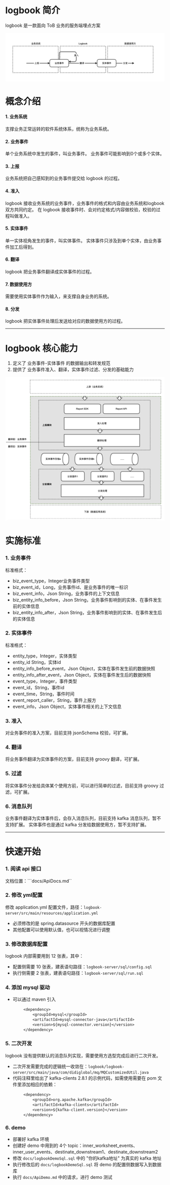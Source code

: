 # logbook 简介
logbook 是一款面向 ToB 业务的服务端埋点方案

![logbook架构简图](docs/system-structure-1.png)


# 概念介绍

#### 1. 业务系统
支撑业务正常运转的软件系统体系，统称为业务系统。

#### 2. 业务事件
单个业务系统中发生的事件，叫业务事件。 
业务事件可能影响到0个或多个实体。

#### 3. 上报
业务系统把自己感知到的业务事件提交给 logbook 的过程。

#### 4. 准入
logbook 接收业务系统的业务事件，业务事件的格式和内容由业务系统和logbook双方共同约定。
在 logbook 接收事件时、会对约定格式/内容做校验，校验的过程叫做准入。

#### 5. 实体事件
单一实体视角发生的事件，叫实体事件。 
实体事件只涉及到单个实体，由业务事件加工后得到。

#### 6. 翻译
logbook 把业务事件翻译成实体事件的过程。

#### 7. 数据使用方
需要使用实体事件作为输入，来支撑自身业务的系统。

#### 8. 分发
logbook 把实体事件处理后发送给对应的数据使用方的过程。

---


# logbook 核心能力
1. 定义了 业务事件-实体事件 的数据输出和转发规范
2. 提供了 业务事件准入、翻译，实体事件过滤、分发的基础能力

![logbook架构详图](docs/system-structure-2.png)


# 实施标准

### 1. 业务事件
标准格式：
- biz_event_type，Integer业务事件类型
- biz_event_id，Long，业务事件id、是业务事件的唯一标识
- biz_event_info，Json String，业务事件的上下文信息
- biz_entity_info_before，Json String，业务事件影响到的实体、在事件发生前的实体信息
- biz_entity_info_after，Json String，业务事件影响到的实体、在事件发生后的实体信息


### 2. 实体事件
标准格式：
- entity_type，Integer，实体类型
- entity_id	String，实体id
- entity_info_before_event，Json Object，实体在事件发生前的数据快照
- entity_info_after_event，Json Object，实体在事件发生后的数据快照
- event_type，Integer，事件类型
- event_id，String，事件id
- event_time，String，事件时间
- event_report_caller，String，事件上报方
- event_info，Json Object，实体事件相关的上下文信息

### 3. 准入
对业务事件的准入方案，目前支持 jsonSchema 校验，可扩展。

### 4. 翻译
将业务事件翻译为实体事件的方案，目前支持 groovy 翻译，可扩展。

### 5. 过滤
将实体事件分发给具体某个使用方前，可以进行简单的过滤，目前支持 groovy 过滤，可扩展。

### 6. 消息队列
业务事件翻译为实体事件后，会存入消息队列，目前支持 kafka 消息队列，暂不支持扩展。
实体事件也是通过 kafka 分发给数据使用方，暂不支持扩展。

---

# 快速开始

### 1. 阅读 api 接口
文档位置：```docs/ApiDocs.md``

### 2. 修改 yml配置
修改 application.yml 配置文件，路径：```logbook-server/src/main/resources/application.yml```
- 必须修改的是 spring.datasource 开头的数据库配置
- 其他配置可以使用默认值，也可以视情况进行调整

### 3. 修改数据库配置
logbook 内部需要用到 12 张表，其中：
- 配置侧需要 10 张表，建表语句路径：```logbook-server/sql/config.sql```
- 执行侧需要 2 张表，建表语句路径：```logbook-server/sql/run.sql```

### 4. 添加 mysql 驱动
- 可以通过 maven 引入
```
        <dependency>
            <groupId>mysql</groupId>
            <artifactId>mysql-connector-java</artifactId>
            <version>${mysql-connector.version}</version>
        </dependency>
```

### 5. 二次开发
logbook 没有提供默认的消息队列实现，需要使用方选型完成后进行二次开发。
- 二次开发需要完成的逻辑统一收敛在：`logbook/logbook-server/src/main/java/com/didiglobal/mq/MQCustomizedUtil.java`
- 代码注释里给出了 kafka-clients 2.8.1 的示例代码，如需使用需要在 pom 文件里添加相应的依赖：
```
        <dependency>
            <groupId>org.apache.kafka</groupId>
            <artifactId>kafka-clients</artifactId>
            <version>${kafka-client.version}</version>
        </dependency>
```

### 6. demo
- 部署好 kafka 环境
- 创建好 demo 中用到的 4个 topic：inner_worksheet_events、inner_user_events、destinate_downstream1、destinate_downstream2
- 修改 ```docs/logbookDemoSql.sql``` 中的 "你的kafka地址" 为真实的 kafka 地址
- 执行修改后的 ```docs/logbookDemoSql.sql``` 将 demo 的配置侧数据写入到数据库
- 执行 ```docs/ApiDemo.md``` 中的请求，进行 demo 测试
